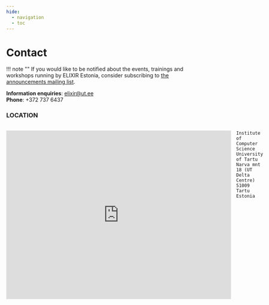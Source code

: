 ```yaml
---
hide:
  - navigation
  - toc
---
```

# Contact

!!! note ""
    If you would like to be notified about the events, trainings and workshops
    running by ELIXIR Estonia, consider subscribing to [the announcements mailing
    list](https://lists.ut.ee/wws/subscribe/elixir.news?previous_action=edit_list_request).


**Information enquiries**: elixir@ut.ee <br>
**Phone**: +372 737 6437


### LOCATION

<div class="row" style="display:flex;gap:1em;">
<div class="col" style="flex:50%">
<p>
  <iframe width="600" height="450" allowfullscreen="" frameborder="0" style="border:0"
  src="https://www.google.com/maps/embed?pb=!1m18!1m12!1m3!1d2091.4726473726037!2d26.722547116034328!3d58.385430081338555!2m3!1f0!2f0!3f0!3m2!1i1024!2i768!4f13.1!3m3!1m2!1s0x46eb375914b97189%3A0xeddce223cbb92508!2sNarva%20maantee%2018%2C%2051009%20Tartu!5e0!3m2!1sen!2see!4v1579185075418!5m2!1sen!2see"></iframe>
</p>
</div>
<div class="col" style="flex:50%">

```
Institute of Computer Science
University of Tartu
Narva mnt 18 (UT Delta Centre)
51009 Tartu
Estonia
```
</div>
</div>
